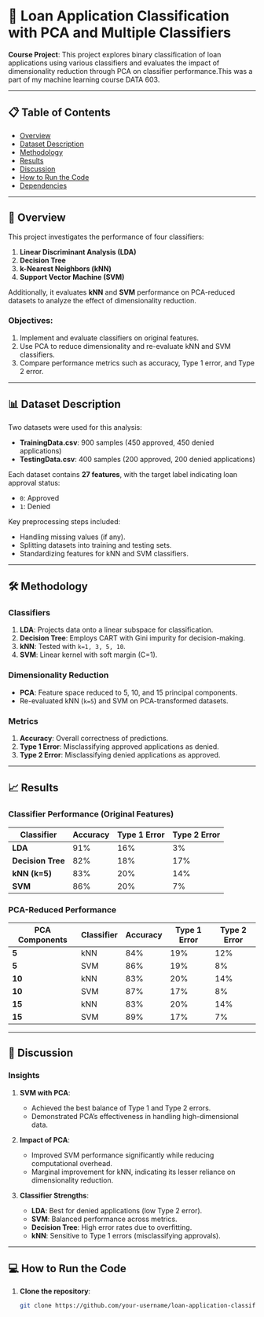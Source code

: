 # 🧮 Loan Application Classification with PCA and Multiple Classifiers

**Course Project**: This project explores binary classification of loan applications using various classifiers and evaluates the impact of dimensionality reduction through PCA on classifier performance.This was a part of my machine learning course DATA 603.

---

## 📋 Table of Contents
- [Overview](#overview)
- [Dataset Description](#dataset-description)
- [Methodology](#methodology)
- [Results](#results)
- [Discussion](#discussion)
- [How to Run the Code](#how-to-run-the-code)
- [Dependencies](#dependencies)

---

## 🌟 Overview

This project investigates the performance of four classifiers:
1. **Linear Discriminant Analysis (LDA)**  
2. **Decision Tree**  
3. **k-Nearest Neighbors (kNN)**  
4. **Support Vector Machine (SVM)**  

Additionally, it evaluates **kNN** and **SVM** performance on PCA-reduced datasets to analyze the effect of dimensionality reduction.

### Objectives:
1. Implement and evaluate classifiers on original features.
2. Use PCA to reduce dimensionality and re-evaluate kNN and SVM classifiers.
3. Compare performance metrics such as accuracy, Type 1 error, and Type 2 error.

---

## 📊 Dataset Description

Two datasets were used for this analysis:
- **TrainingData.csv**: 900 samples (450 approved, 450 denied applications)
- **TestingData.csv**: 400 samples (200 approved, 200 denied applications)

Each dataset contains **27 features**, with the target label indicating loan approval status:
- `0`: Approved
- `1`: Denied

Key preprocessing steps included:
- Handling missing values (if any).
- Splitting datasets into training and testing sets.
- Standardizing features for kNN and SVM classifiers.

---

## 🛠 Methodology

### **Classifiers**
1. **LDA**: Projects data onto a linear subspace for classification.  
2. **Decision Tree**: Employs CART with Gini impurity for decision-making.  
3. **kNN**: Tested with `k=1, 3, 5, 10`.  
4. **SVM**: Linear kernel with soft margin (C=1).

### **Dimensionality Reduction**
- **PCA**: Feature space reduced to 5, 10, and 15 principal components.
- Re-evaluated kNN (`k=5`) and SVM on PCA-transformed datasets.

### **Metrics**
1. **Accuracy**: Overall correctness of predictions.  
2. **Type 1 Error**: Misclassifying approved applications as denied.  
3. **Type 2 Error**: Misclassifying denied applications as approved.

---

## 📈 Results

### **Classifier Performance (Original Features)**
| Classifier       | Accuracy | Type 1 Error | Type 2 Error |
|-------------------|----------|--------------|--------------|
| **LDA**          | 91%      | 16%          | 3%           |
| **Decision Tree** | 82%      | 18%          | 17%          |
| **kNN (k=5)**     | 83%      | 20%          | 14%          |
| **SVM**           | 86%      | 20%          | 7%           |

### **PCA-Reduced Performance**
| PCA Components | Classifier | Accuracy | Type 1 Error | Type 2 Error |
|----------------|------------|----------|--------------|--------------|
| **5**          | kNN        | 84%      | 19%          | 12%          |
| **5**          | SVM        | 86%      | 19%          | 8%           |
| **10**         | kNN        | 83%      | 20%          | 14%          |
| **10**         | SVM        | 87%      | 17%          | 8%           |
| **15**         | kNN        | 83%      | 20%          | 14%          |
| **15**         | SVM        | 89%      | 17%          | 7%           |

---

## 🧐 Discussion

### **Insights**
1. **SVM with PCA**:  
   - Achieved the best balance of Type 1 and Type 2 errors.
   - Demonstrated PCA’s effectiveness in handling high-dimensional data.

2. **Impact of PCA**:  
   - Improved SVM performance significantly while reducing computational overhead.
   - Marginal improvement for kNN, indicating its lesser reliance on dimensionality reduction.

3. **Classifier Strengths**:  
   - **LDA**: Best for denied applications (low Type 2 error).  
   - **SVM**: Balanced performance across metrics.  
   - **Decision Tree**: High error rates due to overfitting.  
   - **kNN**: Sensitive to Type 1 errors (misclassifying approvals).

---

## 💻 How to Run the Code

1. **Clone the repository**:
   ```bash
   git clone https://github.com/your-username/loan-application-classification.git
